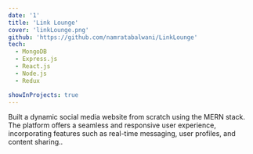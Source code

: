 ```yaml
---
date: '1'
title: 'Link Lounge'
cover: 'linkLounge.png'
github: 'https://github.com/namratabalwani/LinkLounge'
tech:
  - MongoDB
  - Express.js
  - React.js
  - Node.js
  - Redux

showInProjects: true
---
```


Built a dynamic social media website from scratch using the MERN stack. The platform offers a seamless and responsive user experience, incorporating features such as real-time messaging, user profiles, and content sharing..
